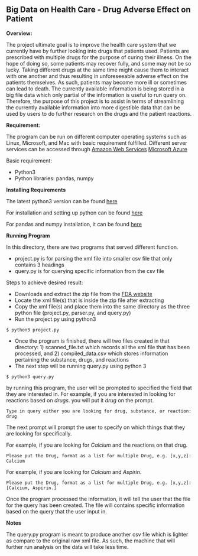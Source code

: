 ## Big Data on Health Care - Drug Adverse Effect on Patient


**Overview:**

The project ultimate goal is to improve the health care system that we currently have by further looking into drugs that patients used. Patients are prescribed with multiple drugs for the purpose of curing their illness. On the hope of doing so, some patients may recover fully, and some may not be so lucky.  Taking different drugs at the same time might cause them to interact with one another and thus resulting in unforeseeable adverse effect on the patients themselves. As such, patients may become more ill or sometimes can lead to death. The currently available information is being stored in a big file data which only partial of the information is useful to run query on. Therefore, the purpose of this project is to assist in terms of streamlining the currently available information into more digestible data that can be used by users to do further research on the drugs and the patient reactions.


**Requirement:**

The program can be run on different computer operating systems such as Linux, Microsoft, and Mac with basic requirement fulfilled. Different server services can be accessed through [Amazon Web Services](https://github.com/cloudmesh-community/fa18-423-02/blob/master/project-code/aws-setup.md) [Microsoft Azure](https://github.com/cloudmesh-community/fa18-423-02/blob/master/project-code/azure-setup.md)

Basic requirement:
  * Python3
  * Python libraries: pandas, numpy


**Installing Requirements**

The latest python3 version can be found [here](https://www.python.org/downloads/ "Python Downloads")

For installation and setting up python can be found [here](https://realpython.com/installing-python/ "Installing and Python setup")

For pandas and numpy installation, it can be found [here](https://pandas.pydata.org/pandas-docs/stable/install.html)


**Running Program**

In this directory, there are two programs that served different function.

  * project.py is for parsing the xml file into smaller csv file that only contains 3 headings
  * query.py is for querying specific information from the csv file

Steps to achieve desired result:

  * Downloads and extract the zip file from the [FDA website](https://fis.fda.gov/extensions/FPD-QDE-FAERS/FPD-QDE-FAERS.html)
  * Locate the xml file(s) that is inside the zip file after extracting
  * Copy the xml file(s) and place them into the same directory as the three python file (project.py, parser.py, and query.py)
  * Run the project.py using python3
  ```
  $ python3 project.py
  ```
  * Once the program is finished, there will two files created in that directory: 1) scanned_file.txt which records all the xml file that has been processed, and 2) compiled_data.csv which stores information pertaining the substance, drugs, and reactions
  * The next step will be running query.py using python 3
  ```
  $ python3 query.py
  ```
  by running this program, the user will be prompted to specified the field that they are interested in. For example, if you are interested in looking for reactions based on *drugs*. you will put it *drug* on the prompt.
  ```
  Type in query either you are looking for drug, substance, or reaction: drug
  ```

  The next prompt will prompt the user to specify on which things that they are looking for specifically.

  For example, if you are looking for *Calcium* and the reactions on that drug.

  ```
  Please put the Drug, format as a list for multiple Drug, e.g. [x,y,z]: Calcium
  ```

  For example, if you are looking for *Calcium* and *Aspirin*.

  ```
  Please put the Drug, format as a list for multiple Drug, e.g. [x,y,z]: [Calcium, Aspirin.]
  ```

  Once the program processed the information, it will tell the user that the file for the query has been created.
  The file will contains specific information based on the query that the user input in.

**Notes**

The query.py program is meant to produce another csv file which is lighter as compare to the original raw xml file. As such, the machine that will further run analysis on the data will take less time.
